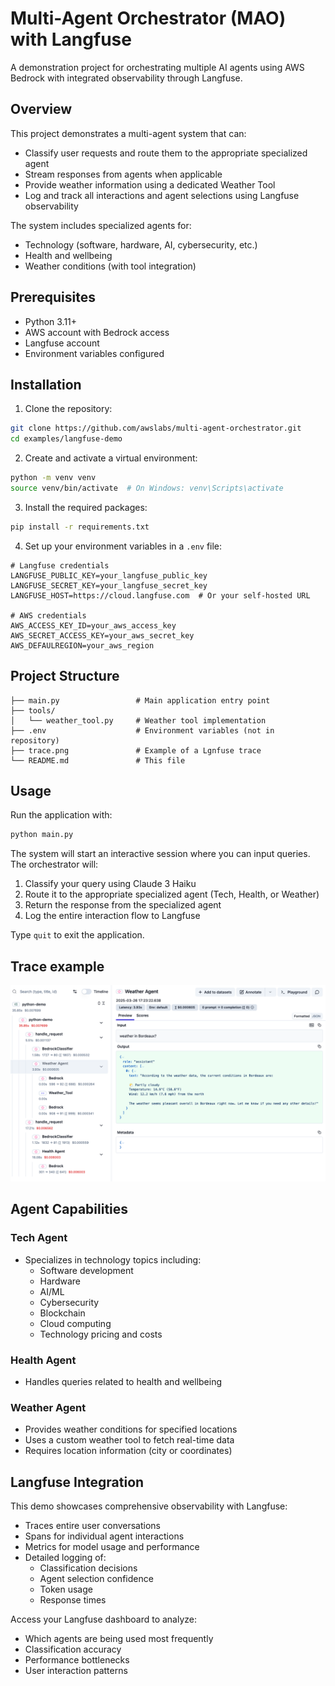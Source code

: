 # Multi-Agent Orchestrator (MAO) with Langfuse

A demonstration project for orchestrating multiple AI agents using AWS Bedrock with integrated observability through Langfuse.

## Overview

This project demonstrates a multi-agent system that can:
- Classify user requests and route them to the appropriate specialized agent
- Stream responses from agents when applicable
- Provide weather information using a dedicated Weather Tool
- Log and track all interactions and agent selections using Langfuse observability

The system includes specialized agents for:
- Technology (software, hardware, AI, cybersecurity, etc.)
- Health and wellbeing
- Weather conditions (with tool integration)

## Prerequisites

- Python 3.11+
- AWS account with Bedrock access
- Langfuse account
- Environment variables configured

## Installation

1. Clone the repository:
```bash
git clone https://github.com/awslabs/multi-agent-orchestrator.git
cd examples/langfuse-demo
```

2. Create and activate a virtual environment:
```bash
python -m venv venv
source venv/bin/activate  # On Windows: venv\Scripts\activate
```

3. Install the required packages:
```bash
pip install -r requirements.txt
```

4. Set up your environment variables in a `.env` file:
```
# Langfuse credentials
LANGFUSE_PUBLIC_KEY=your_langfuse_public_key
LANGFUSE_SECRET_KEY=your_langfuse_secret_key
LANGFUSE_HOST=https://cloud.langfuse.com  # Or your self-hosted URL

# AWS credentials
AWS_ACCESS_KEY_ID=your_aws_access_key
AWS_SECRET_ACCESS_KEY=your_aws_secret_key
AWS_DEFAULREGION=your_aws_region
```

## Project Structure

```
├── main.py                 # Main application entry point
├── tools/
│   └── weather_tool.py     # Weather tool implementation
├── .env                    # Environment variables (not in repository)
├── trace.png               # Example of a Lgnfuse trace
└── README.md               # This file
```

## Usage

Run the application with:

```bash
python main.py
```

The system will start an interactive session where you can input queries. The orchestrator will:

1. Classify your query using Claude 3 Haiku
2. Route it to the appropriate specialized agent (Tech, Health, or Weather)
3. Return the response from the specialized agent
4. Log the entire interaction flow to Langfuse

Type `quit` to exit the application.

## Trace example

![Langfuse trace](./trace.png)

## Agent Capabilities

### Tech Agent
- Specializes in technology topics including:
  - Software development
  - Hardware
  - AI/ML
  - Cybersecurity
  - Blockchain
  - Cloud computing
  - Technology pricing and costs

### Health Agent
- Handles queries related to health and wellbeing

### Weather Agent
- Provides weather conditions for specified locations
- Uses a custom weather tool to fetch real-time data
- Requires location information (city or coordinates)

## Langfuse Integration

This demo showcases comprehensive observability with Langfuse:

- Traces entire user conversations
- Spans for individual agent interactions
- Metrics for model usage and performance
- Detailed logging of:
  - Classification decisions
  - Agent selection confidence
  - Token usage
  - Response times

Access your Langfuse dashboard to analyze:
- Which agents are being used most frequently
- Classification accuracy
- Performance bottlenecks
- User interaction patterns
